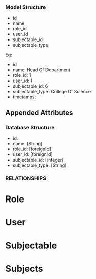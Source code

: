 ### Model Structure

- id
- name
- role_id
- user_id
- subjectable_id
- subjectable_type 


Eg:
- id
- name: Head Of Department
- role_id: 1
- user_id: 1
- subjectable_id: 6
- subjectable_type: College Of Science
- timetamps:


## Appended Attributes

    

### Database Structure
- id: 
- name: [String]
- role_id:  [foreignId]
- user_id:  [foreignId]
- subjectable_id: [integer]
- subjectable_type: [String]


### RELATIONSHIPS
# Role

# User

# Subjectable

# Subjects









